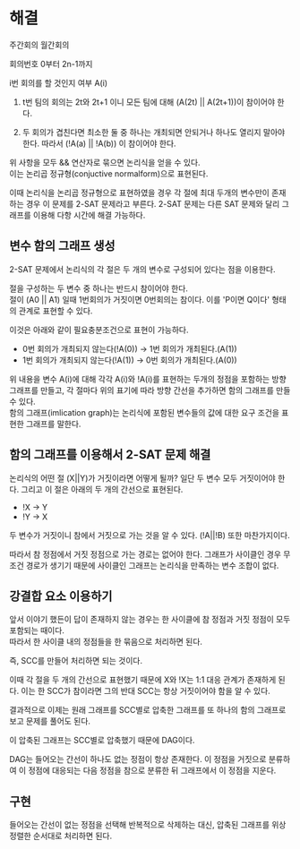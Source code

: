 # 해결

주간회의 월간회의

회의번호
0부터 2n-1까지

i번 회의를 할 것인지 여부 A(i)

1.  t번 팀의 회의는 2t와 2t+1 이니 
    모든 팀에 대해 (A(2t) || A(2t+1))이 참이어야 한다.

2.  두 회의가 겹친다면 최소한 둘 중 하나는 개최되면 안되거나 하나도 열리지 말아야 한다.
    따라서 (!A(a) || !A(b)) 이 참이어야 한다.


위 사항을 모두 && 연산자로 묶으면 논리식을 얻을 수 있다.  
이는 논리곱 정규형(conjuctive normalform)으로 표현된다.  

이때 논리식을 논리곱 정규형으로 표현하였을 경우 각 절에 최대 두개의 변수만이 존재하는 경우 이 문제를 2-SAT 문제라고 부른다.
2-SAT 문제는 다른 SAT 문제와 달리 그래프를 이용해 다항 시간에 해결 가능하다.  



## 변수 함의 그래프 생성

2-SAT 문제에서 논리식의 각 절은 두 개의 변수로 구성되어 있다는 점을 이용한다.

절을 구성하는 두 변수 중 하나는 반드시 참이어야 한다.  
절이 (A0 || A1) 일때 1번회의가 거짓이면 0번회의는 참이다. 이를 'P이면 Q이다' 형태의 관계로 표현할 수 있다.  

이것은 아래와 같이 필요충분조건으로 표현이 가능하다.  

-   0번 회의가 개최되지 않는다(!A(0)) -> 1번 회의가 개최된다.(A(1))
-   1번 회의가 개최되지 않는다(!A(1)) -> 0번 회의가 개최된다.(A(0))

위 내용을 변수 A(i)에 대해 각각 A(i)와 !A(i)를 표현하는 두개의 정점을 포함하는 방향 그래프를 만들고, 각 절마다 위의 표기에 따라 방향 간선을 추가하면 함의 그래프를 만들 수 있다.  
함의 그래프(imlication graph)는 논리식에 포함된 변수들의 값에 대한 요구 조건을 표현한 그래프를 말한다.  


## 함의 그래프를 이용해서 2-SAT 문제 해결

논리식의 어떤 절 (X||Y)가 거짓이라면 어떻게 될까? 일단 두 변수 모두 거짓이어야 한다. 
그리고 이 절은 아래의 두 개의 간선으로 표현된다.

- !X -> Y
- !Y -> X

두 변수가 거짓이니 참에서 거짓으로 가는 것을 알 수 있다. (!A||!B) 또한 마찬가지이다.

따라서 참 정점에서 거짓 정점으로 가는 경로는 없어야 한다.
그래프가 사이클인 경우 무조건 경로가 생기기 때문에 사이클인 그래프는 논리식을 만족하는 변수 조합이 없다.


## 강결합 요소 이용하기

앞서 이야기 했든이 답이 존재하지 않는 경우는 한 사이클에 참 정점과 거짓 정점이 모두 포함되는 때이다.  
따라서 한 사이클 내의 정점들을 한 묶음으로 처리하면 된다.  

즉, SCC를 만들어 처리하면 되는 것이다.  

이때 각 절을 두 개의 간선으로 표현했기 때문에 X와 !X는 1:1 대응 관계가 존재하게 된다.
이는 한 SCC가 참이라면 그의 반대 SCC는 항상 거짓이어야 함을 알 수 있다.

결과적으로 이제는 원래 그래프를 SCC별로 압축한 그래프를 또 하나의 함의 그래프로 보고 문제를 풀어도 된다.  

이 압축된 그래프는 SCC별로 압축했기 때문에 DAG이다.

DAG는 들어오는 간선이 하나도 없는 정점이 항상 존재한다. 
이 정점을 거짓으로 분류하여 이 정점에 대응되는 다음 정점을 참으로 분류한 뒤 그래프에서 이 정점을 지운다. 


## 구현 
들어오는 간선이 없는 정점을 선택해 반복적으로 삭제하는 대신, 압축된 그래프를 위상 정렬한 순서대로 처리하면 된다.  

